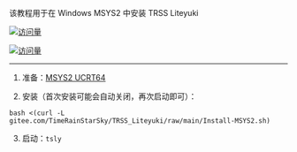 该教程用于在 Windows MSYS2 中安装 TRSS Liteyuki

[![访问量](https://visitor-badge.glitch.me/badge?page_id=TimeRainStarSky.MSYS2&right_color=red&left_text=访%20问%20量)](https://msys2.org)

[![访问量](https://profile-counter.glitch.me/TimeRainStarSky-MSYS2/count.svg)](https://msys2.org)

---

1. 准备：[MSYS2 UCRT64](https://msys2.org)

2. 安装（首次安装可能会自动关闭，再次启动即可）：

```
bash <(curl -L gitee.com/TimeRainStarSky/TRSS_Liteyuki/raw/main/Install-MSYS2.sh)
```

3. 启动：`tsly`
